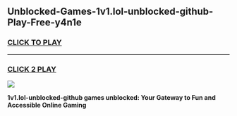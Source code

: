
## Unblocked-Games-1v1.lol-unblocked-github-Play-Free-y4n1e
<h3>
<a href="https://premium76.site?title=1v1.lol-unblocked-github&ref=10A">CLICK TO PLAY</a></h3>
<hr>

<h3>
<a href="https://premium76.site?title=1v1.lol-unblocked-github&ref=10A">CLICK 2 PLAY</a>
  
</h3>

<a href="https://premium76.site?title=1v1.lol-unblocked-github&ref=10A"><img src="https://clearcache.store/games.png"></a>


**1v1.lol-unblocked-github games unblocked: Your Gateway to Fun and Accessible Online Gaming**

